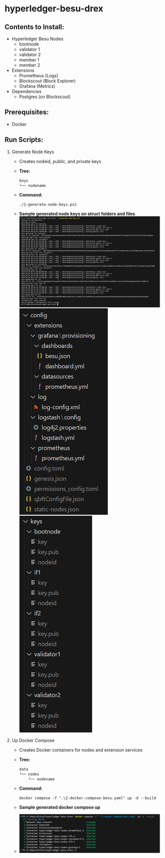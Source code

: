 # hyperledger-besu-drex

## Contents to Install:

- Hyperledger Besu Nodes
  - bootnode
  - validator 1
  - validator 2
  - member 1
  - member 2
- Extensions
  - Prometheus (Logs)
  - Blockscout (Block Explorer)
  - Grafana (Metrics)
- Dependencies
  - Postgres (on Blockscout)

## Prerequisites:

- Docker

## Run Scripts:

1. Generate Node Keys
   - Creates nodeid, public, and private keys
   - **Tree:**
     ```
     keys
     └── nodename
     ```
   - **Command:**
     ```
     ./1-generate-node-keys.ps1
     ```

    - **Sample generated node keys on struct folders and files**
        ![Sample log generated node keys](/images/generate-keys.png)
        ![Config struct folders generated](/images/config-folders-files.png)  ![Keys struct folders generated](/images/keys-folders-files.png)


2. Up Docker Compose
   - Creates Docker containers for nodes and extension services
   - **Tree:**
     ```
     data
     └── nodes
         └── nodename
     ```
   - **Command:**
     ```
     docker compose -f ".\2-docker-compose-besu.yaml" up -d --build
     ```
     
    - **Sample generated docker compose up**
     - ![Sample log generated up services](/images/docker-compose-up.png)
